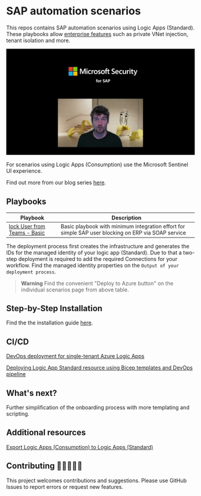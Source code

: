 # SAP automation scenarios

This repos contains SAP automation scenarios using Logic Apps (Standard). These playbooks allow [enterprise features](https://learn.microsoft.com/azure/logic-apps/single-tenant-overview-compare#resource-types-and-environments) such as private VNet injection, tenant isolation and more.

[![Watch the video](img/sap-security-soar-youtube-thumbnail.jpg)](https://www.youtube.com/watch?v=b-AZnR-nQpg)

For scenarios using Logic Apps (Consumption) use the Microsoft Sentinel UI experience.

Find out more from our blog series [here](https://blogs.sap.com/2023/05/22/from-zero-to-hero-security-coverage-with-microsoft-sentinel-for-your-critical-sap-security-signals-blog-series/).

## Playbooks

| Playbook | Description |
| --- | --- |
| [lock User from Teams - Basic](./Basic-SAPLockUser-STD/) | Basic playbook with minimum integration effort for simple SAP user blocking on ERP via SOAP service |

The deployment process first creates the infrastructure and generates the IDs for the managed identity of your logic app (Standard). Due to that a two-step deployment is required to add the required Connections for your workflow. Find the managed identity properties on the `Output of your deployment process`.

> **Warning**
> Find the convenient "Deploy to Azure button" on the individual scenarios page from above table.

## Step-by-Step Installation

Find the the installation guide [here](./INSTALLATION.md).

## CI/CD

[DevOps deployment for single-tenant Azure Logic Apps](https://learn.microsoft.com/azure/logic-apps/devops-deployment-single-tenant-azure-logic-apps)

[Deploying Logic App Standard resource using Bicep templates and DevOps pipeline](https://techcommunity.microsoft.com/t5/integrations-on-azure-blog/deploying-logic-app-standard-resource-using-bicep-templates-and/ba-p/3760070)

## What's next?

Further simplification of the onboarding process with more templating and scripting.

## Additional resources

[Export Logic Apps (Consumption) to Logic Apps (Standard)](https://learn.microsoft.com/azure/logic-apps/export-from-consumption-to-standard-logic-app)

## Contributing 👩🏼‍🤝‍👨🏽

This project welcomes contributions and suggestions. Please use GitHub Issues to report errors or request new features.
